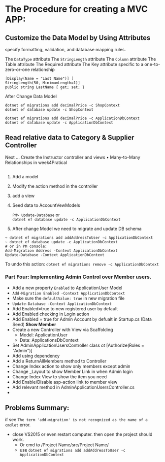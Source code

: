 # **The Procedure for creating a MVC APP:**

## Customize the Data Model by Using Attributes
specify formatting, validation, and database mapping rules.

The `DataType` attribute
The `StringLength` attribute
The `Column` attribute
The Table attribute
The Required attribute
The Key attribute specific to a one-to-zero-or-one relationship
```
[Display(Name = "Last Name")] [
StringLength(50, MinimumLength=1)]
public string LastName { get; set; }
```


After Change Data Model
```
dotnet ef migrations add decimalPrice -c ShopContext
dotnet ef database update -c ShopContext

dotnet ef migrations add decimalPrice -c ApplicationDbContext
dotnet ef database update -c ApplicationDbContext
```

## Read relative data to Category & Supplier Controller
Next ... Create the Instructor controller and views
•	Many-to-Many Relationships in week4Pratical









##
1. Add a model
2. Modify the action method in the controller
3. add a view
4. Seed data to AccountVewModels

    `PM> Update-Database` or  
    `dotnet ef database update -c ApplicationDbContext`

5. After change Model we need to migrate and update DB schema
```
~ dotnet ef migrations add addAddressToUser -c ApplicationDbContext
~ dotnet ef database update -c ApplicationDbContext
# or in PM console:
Add-Migration Address -Context ApplicationDbContext
Update-Database -Context ApplicationDbContext
```
To undo this action:
`dotnet ef migrations remove -c ApplicationDbContext`

### Part Four: Implementing Admin Control over Member users.
- Add a new property `Enabled` to ApplicationUser Model
- `Add-Migration Enabled -Context ApplicationDbContext`
- Make sure the `defaultValue: true` in new migration file
- `Update-Database -Context ApplicationDbContext`
- Add Enabled=true to new registered user by default
- Add Enabled checking in Login action
- Add Enabled = true for Admin Account by defualt in Startup.cs (Data Seed)
**Show Member**
- Create a new Controller with View via Scaffolding
    - Model: ApplicationUser
    - Data: ApplicationsDbContext
- Set AdminApplicationUsersController class ot [Authorize(Roles = "Admin")]
- Add using dependency
- Add a ReturnAllMembers method to Controller
- Change Index action to show only members except admin
- Change _Layout to show Member Link in when Admin login
- Change Index View to show the item you need
- Add Enable/Disable asp-action link to member view
- Add relevant method in AdminApplicationUsersController.cs
-

## Problems Summary:
if see `The term 'add-migration' is not recognized as the name of a cmdlet` error.
- close VS2015 or even restart computer. then open the project should work.
    - Or cmd to /Project Name/src/Project Name/
    - use `dotnet ef migrations add addAddressToUser -c ApplicationDbContext`
